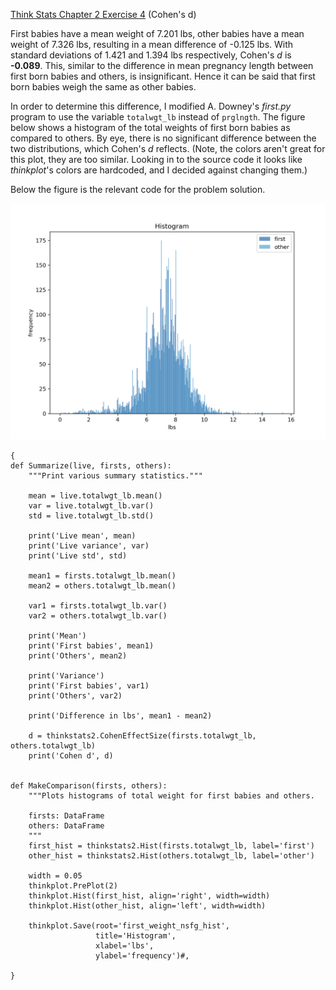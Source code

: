 [Think Stats Chapter 2 Exercise 4](http://greenteapress.com/thinkstats2/html/thinkstats2003.html#toc24) (Cohen's d)

First babies have a mean weight of 7.201 lbs, other babies have a mean weight of 7.326 lbs, resulting in a mean difference of -0.125 lbs. With standard deviations of 1.421 and 1.394 lbs respectively, Cohen's *d* is **-0.089**. This, similar to the difference in mean pregnancy length between first born babies and others, is insignificant. Hence it can be said that first born babies weigh the same as other babies. 

In order to determine this difference, I modified A. Downey's *first.py* program to use the variable `totalwgt_lb` instead of `prglngth`. The figure below shows a histogram of the total weights of first born babies as compared to others. By eye, there is no significant difference between the two distributions, which Cohen's *d* reflects. (Note, the colors aren't great for this plot, they are too similar. Looking in to the source code it looks like *thinkplot*'s colors are hardcoded, and I decided against changing them.)

Below the figure is the relevant code for the problem solution.

![Baby weights, first born vs others](Images/first_weight_nsfg_hist.png)

```
{
def Summarize(live, firsts, others):
    """Print various summary statistics."""

    mean = live.totalwgt_lb.mean()
    var = live.totalwgt_lb.var()
    std = live.totalwgt_lb.std()

    print('Live mean', mean)
    print('Live variance', var)
    print('Live std', std)

    mean1 = firsts.totalwgt_lb.mean()
    mean2 = others.totalwgt_lb.mean()

    var1 = firsts.totalwgt_lb.var()
    var2 = others.totalwgt_lb.var()

    print('Mean')
    print('First babies', mean1)
    print('Others', mean2)

    print('Variance')
    print('First babies', var1)
    print('Others', var2)

    print('Difference in lbs', mean1 - mean2)

    d = thinkstats2.CohenEffectSize(firsts.totalwgt_lb, others.totalwgt_lb)
    print('Cohen d', d)


def MakeComparison(firsts, others):
    """Plots histograms of total weight for first babies and others.

    firsts: DataFrame
    others: DataFrame
    """
    first_hist = thinkstats2.Hist(firsts.totalwgt_lb, label='first')
    other_hist = thinkstats2.Hist(others.totalwgt_lb, label='other')

    width = 0.05
    thinkplot.PrePlot(2)
    thinkplot.Hist(first_hist, align='right', width=width)
    thinkplot.Hist(other_hist, align='left', width=width)

    thinkplot.Save(root='first_weight_nsfg_hist', 
                   title='Histogram',
                   xlabel='lbs',
                   ylabel='frequency')#,

}
```






